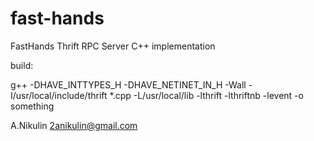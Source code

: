 fast-hands
==========

FastHands Thrift RPC Server
C++ implementation

build:

g++ -DHAVE_INTTYPES_H -DHAVE_NETINET_IN_H -Wall -I/usr/local/include/thrift *.cpp -L/usr/local/lib -lthrift -lthriftnb -levent -o something

A.Nikulin
2anikulin@gmail.com

